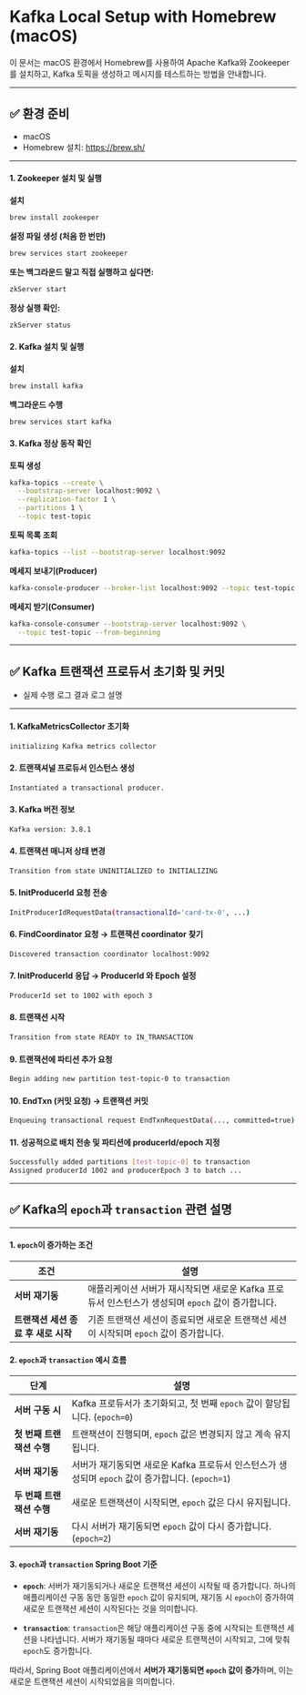 # Kafka Local Setup with Homebrew (macOS)

이 문서는 macOS 환경에서 Homebrew를 사용하여 Apache Kafka와 Zookeeper를 설치하고, Kafka 토픽을 생성하고 메시지를 테스트하는 방법을 안내합니다.

---

## ✅ 환경 준비

- macOS
- Homebrew 설치: https://brew.sh/

---

#### 1. Zookeeper 설치 및 실행

**설치**

```bash
brew install zookeeper
```

**설정 파일 생성 (처음 한 번만)**
```bash
brew services start zookeeper
```

**또는 백그라운드 말고 직접 실행하고 싶다면:**
```bash
zkServer start
```

**정상 실행 확인:**
```bash
zkServer status
```

#### 2. Kafka 설치 및 실행

**설치**

```bash
brew install kafka
```

**백그라운드 수행**
```bash
brew services start kafka
```

#### 3. Kafka 정상 동작 확인

**토픽 생성**

```bash
kafka-topics --create \
  --bootstrap-server localhost:9092 \
  --replication-factor 1 \
  --partitions 1 \
  --topic test-topic
```

**토픽 목록 조회**
```bash
kafka-topics --list --bootstrap-server localhost:9092
```

**메세지 보내기(Producer)**
```bash
kafka-console-producer --broker-list localhost:9092 --topic test-topic
```

**메세지 받기(Consumer)**
```bash
kafka-console-consumer --bootstrap-server localhost:9092 \
  --topic test-topic --from-beginning
```

---

## ✅ Kafka 트랜잭션 프로듀서 초기화 및 커밋

- 실제 수행 로그 결과 로그 설명

---

#### 1. KafkaMetricsCollector 초기화

```bash
initializing Kafka metrics collector
```

#### 2. 트랜잭셔널 프로듀서 인스턴스 생성

```bash
Instantiated a transactional producer.
```

#### 3. Kafka 버전 정보

```bash
Kafka version: 3.8.1
```

#### 4. 트랜잭션 매니저 상태 변경

```bash
Transition from state UNINITIALIZED to INITIALIZING
```

#### 5. InitProducerId 요청 전송

```bash
InitProducerIdRequestData(transactionalId='card-tx-0', ...)
```

#### 6. FindCoordinator 요청 → 트랜잭션 coordinator 찾기

```bash
Discovered transaction coordinator localhost:9092
```

#### 7. InitProducerId 응답 → ProducerId 와 Epoch 설정

```bash
ProducerId set to 1002 with epoch 3
```

#### 8. 트랜잭션 시작

```bash
Transition from state READY to IN_TRANSACTION
```

#### 9. 트랜잭션에 파티션 추가 요청

```bash
Begin adding new partition test-topic-0 to transaction
```

#### 10. EndTxn (커밋 요청) → 트랜잭션 커밋

```bash
Enqueuing transactional request EndTxnRequestData(..., committed=true)
```

#### 11. 성공적으로 배치 전송 및 파티션에 producerId/epoch 지정

```bash
Successfully added partitions [test-topic-0] to transaction
Assigned producerId 1002 and producerEpoch 3 to batch ...
```

---

## ✅ Kafka의 `epoch`과 `transaction` 관련 설명

---

#### 1. `epoch`이 증가하는 조건

| 조건                        | 설명                                                         |
|-----------------------------|--------------------------------------------------------------|
| **서버 재기동**               | 애플리케이션 서버가 재시작되면 새로운 Kafka 프로듀서 인스턴스가 생성되며 `epoch` 값이 증가합니다. |
| **트랜잭션 세션 종료 후 새로 시작** | 기존 트랜잭션 세션이 종료되면 새로운 트랜잭션 세션이 시작되며 `epoch` 값이 증가합니다. |

#### 2. `epoch`과 `transaction` 예시 흐름

| 단계                            | 설명                                                         |
|---------------------------------|--------------------------------------------------------------|
| **서버 구동 시**                  | Kafka 프로듀서가 초기화되고, 첫 번째 `epoch` 값이 할당됩니다. (`epoch=0`) |
| **첫 번째 트랜잭션 수행**         | 트랜잭션이 진행되며, `epoch` 값은 변경되지 않고 계속 유지됩니다. |
| **서버 재기동**                  | 서버가 재기동되면 새로운 Kafka 프로듀서 인스턴스가 생성되며 `epoch` 값이 증가합니다. (`epoch=1`) |
| **두 번째 트랜잭션 수행**         | 새로운 트랜잭션이 시작되면, `epoch` 값은 다시 유지됩니다. |
| **서버 재기동**                  | 다시 서버가 재기동되면 `epoch` 값이 다시 증가합니다. (`epoch=2`) |

#### 3. `epoch`과 `transaction` Spring Boot 기준

- **`epoch`**: 서버가 재기동되거나 새로운 트랜잭션 세션이 시작될 때 증가합니다. 하나의 애플리케이션 구동 동안 동일한 `epoch` 값이 유지되며, 재기동 시 `epoch`이 증가하여 새로운 트랜잭션 세션이 시작된다는 것을 의미합니다.
  
- **`transaction`**: `transaction`은 해당 애플리케이션 구동 중에 시작되는 트랜잭션 세션을 나타냅니다. 서버가 재기동될 때마다 새로운 트랜잭션이 시작되고, 그에 맞춰 `epoch`도 증가합니다.

따라서, Spring Boot 애플리케이션에서 **서버가 재기동되면 `epoch` 값이 증가**하며, 이는 새로운 트랜잭션 세션이 시작되었음을 의미합니다.
